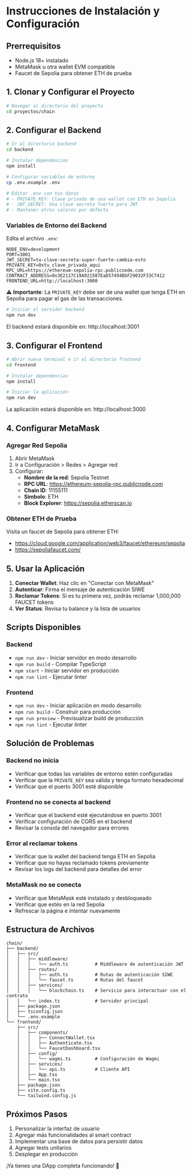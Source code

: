 # Instrucciones de Instalación y Configuración

## Prerrequisitos

- Node.js 18+ instalado
- MetaMask u otra wallet EVM compatible
- Faucet de Sepolia para obtener ETH de prueba

## 1. Clonar y Configurar el Proyecto

```bash
# Navegar al directorio del proyecto
cd proyectos/chain
```

## 2. Configurar el Backend

```bash
# Ir al directorio backend
cd backend

# Instalar dependencias
npm install

# Configurar variables de entorno
cp .env.example .env

# Editar .env con tus datos
# - PRIVATE_KEY: Clave privada de una wallet con ETH en Sepolia
# - JWT_SECRET: Una clave secreta fuerte para JWT
# - Mantener otros valores por defecto
```

### Variables de Entorno del Backend

Edita el archivo `.env`:

```env
NODE_ENV=development
PORT=3001
JWT_SECRET=tu-clave-secreta-super-fuerte-cambia-esto
PRIVATE_KEY=0xtu_clave_privada_aqui
RPC_URL=https://ethereum-sepolia-rpc.publicnode.com
CONTRACT_ADDRESS=0x3E2117C19A921507EaD57494BbF29032F33C7412
FRONTEND_URL=http://localhost:3000
```

⚠️ **Importante**: La `PRIVATE_KEY` debe ser de una wallet que tenga ETH en Sepolia para pagar el gas de las transacciones.

```bash
# Iniciar el servidor backend
npm run dev
```

El backend estará disponible en: http://localhost:3001

## 3. Configurar el Frontend

```bash
# Abrir nueva terminal e ir al directorio frontend
cd frontend

# Instalar dependencias
npm install

# Iniciar la aplicación
npm run dev
```

La aplicación estará disponible en: http://localhost:3000

## 4. Configurar MetaMask

### Agregar Red Sepolia

1. Abrir MetaMask
2. Ir a Configuración > Redes > Agregar red
3. Configurar:
   - **Nombre de la red**: Sepolia Testnet
   - **RPC URL**: https://ethereum-sepolia-rpc.publicnode.com
   - **Chain ID**: 11155111
   - **Símbolo**: ETH
   - **Block Explorer**: https://sepolia.etherscan.io

### Obtener ETH de Prueba

Visita un faucet de Sepolia para obtener ETH:
- https://cloud.google.com/application/web3/faucet/ethereum/sepolia
- https://sepoliafaucet.com/

## 5. Usar la Aplicación

1. **Conectar Wallet**: Haz clic en "Conectar con MetaMask"
2. **Autenticar**: Firma el mensaje de autenticación SIWE
3. **Reclamar Tokens**: Si es tu primera vez, podrás reclamar 1,000,000 FAUCET tokens
4. **Ver Status**: Revisa tu balance y la lista de usuarios

## Scripts Disponibles

### Backend
- `npm run dev` - Iniciar servidor en modo desarrollo
- `npm run build` - Compilar TypeScript
- `npm start` - Iniciar servidor en producción
- `npm run lint` - Ejecutar linter

### Frontend
- `npm run dev` - Iniciar aplicación en modo desarrollo
- `npm run build` - Construir para producción
- `npm run preview` - Previsualizar build de producción
- `npm run lint` - Ejecutar linter

## Solución de Problemas

### Backend no inicia
- Verificar que todas las variables de entorno estén configuradas
- Verificar que la `PRIVATE_KEY` sea válida y tenga formato hexadecimal
- Verificar que el puerto 3001 esté disponible

### Frontend no se conecta al backend
- Verificar que el backend esté ejecutándose en puerto 3001
- Verificar configuración de CORS en el backend
- Revisar la consola del navegador para errores

### Error al reclamar tokens
- Verificar que la wallet del backend tenga ETH en Sepolia
- Verificar que no hayas reclamado tokens previamente
- Revisar los logs del backend para detalles del error

### MetaMask no se conecta
- Verificar que MetaMask esté instalado y desbloqueado
- Verificar que estés en la red Sepolia
- Refrescar la página e intentar nuevamente

## Estructura de Archivos

```
chain/
├── backend/
│   ├── src/
│   │   ├── middleware/
│   │   │   └── auth.ts          # Middleware de autenticación JWT
│   │   ├── routes/
│   │   │   ├── auth.ts          # Rutas de autenticación SIWE
│   │   │   └── faucet.ts        # Rutas del faucet
│   │   ├── services/
│   │   │   └── blockchain.ts    # Servicio para interactuar con el contrato
│   │   └── index.ts             # Servidor principal
│   ├── package.json
│   ├── tsconfig.json
│   └── .env.example
└── frontend/
    ├── src/
    │   ├── components/
    │   │   ├── ConnectWallet.tsx
    │   │   ├── Authenticate.tsx
    │   │   └── FaucetDashboard.tsx
    │   ├── config/
    │   │   └── wagmi.ts         # Configuración de Wagmi
    │   ├── services/
    │   │   └── api.ts           # Cliente API
    │   ├── App.tsx
    │   └── main.tsx
    ├── package.json
    ├── vite.config.ts
    └── tailwind.config.js
```

## Próximos Pasos

1. Personalizar la interfaz de usuario
2. Agregar más funcionalidades al smart contract
3. Implementar una base de datos para persistir datos
4. Agregar tests unitarios
5. Desplegar en producción

¡Ya tienes una DApp completa funcionando! 🚀